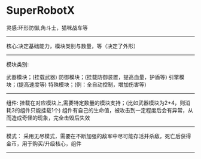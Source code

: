 # SuperRobotX

灵感:环形防御,角斗士，猫咪战车等

--------------------------------------------------------------------------------------------------------------------
核心:决定基础能力，模块类别与数量，等（决定了外形）

--------------------------------------------------------------------------------------------------------------------
模块类别:

  武器模块；(挂载武器)
  防御模块；(挂载防御装置，提高血量，护盾等)
  引擎模块；(提高速度等)
  特殊模块；(例：全自动控制，增加伤害等)

--------------------------------------------------------------------------------------------------------------------
组件:
  挂载在对应模块上,需要特定数量的模块支持；(比如武器模块为2+4，则消耗3的组件只能挂载1个)
  组件有自己的生命值，被攻击到一定程度后会有异常，从而造成奇怪的现象，完全击毁后失效

--------------------------------------------------------------------------------------------------------------------
模式：
  采用无尽模式，需要在不断加强的敌军中尽可能存活并杀敌，死亡后获得金币，用于购买/升级核心，组件
  
--------------------------------------------------------------------------------------------------------------------
